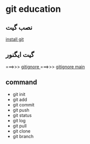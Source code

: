 # git education

 ## نصب گیت
[ install git ](https://git-scm.com/docs/gitignore)

## گیت ایگنور
===>>> [ gitignore ](https://docs.gitignore.io/)
===>>> [ gitignore main ](https://www.toptal.com/developers/gitignore)

## command

- git init
- git add
- git commit
- git push
- git status
- git log
- git pull
- git clone
- git branch
